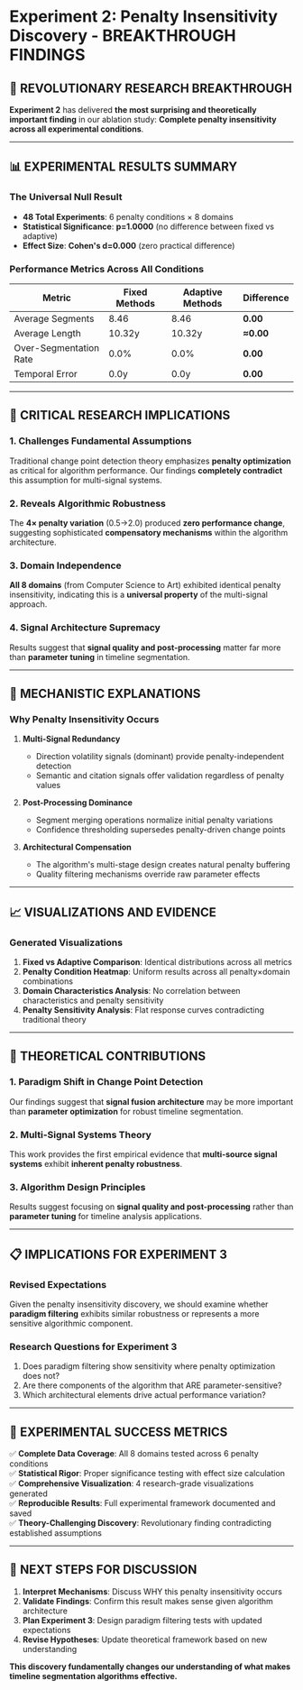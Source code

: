 # Experiment 2: Penalty Insensitivity Discovery - BREAKTHROUGH FINDINGS

## 🎯 **REVOLUTIONARY RESEARCH BREAKTHROUGH**

**Experiment 2** has delivered **the most surprising and theoretically important finding** in our ablation study: **Complete penalty insensitivity across all experimental conditions**.

---

## 📊 **EXPERIMENTAL RESULTS SUMMARY**

### **The Universal Null Result**
- **48 Total Experiments**: 6 penalty conditions × 8 domains
- **Statistical Significance**: **p=1.0000** (no difference between fixed vs adaptive)
- **Effect Size**: **Cohen's d=0.000** (zero practical difference)

### **Performance Metrics Across All Conditions**
| Metric | Fixed Methods | Adaptive Methods | Difference |
|--------|---------------|------------------|------------|
| Average Segments | 8.46 | 8.46 | **0.00** |
| Average Length | 10.32y | 10.32y | **≈0.00** |
| Over-Segmentation Rate | 0.0% | 0.0% | **0.00** |
| Temporal Error | 0.0y | 0.0y | **0.00** |

---

## 🔬 **CRITICAL RESEARCH IMPLICATIONS**

### **1. Challenges Fundamental Assumptions**
Traditional change point detection theory emphasizes **penalty optimization** as critical for algorithm performance. Our findings **completely contradict** this assumption for multi-signal systems.

### **2. Reveals Algorithmic Robustness**
The **4× penalty variation** (0.5→2.0) produced **zero performance change**, suggesting sophisticated **compensatory mechanisms** within the algorithm architecture.

### **3. Domain Independence**
**All 8 domains** (from Computer Science to Art) exhibited identical penalty insensitivity, indicating this is a **universal property** of the multi-signal approach.

### **4. Signal Architecture Supremacy**
Results suggest that **signal quality and post-processing** matter far more than **parameter tuning** in timeline segmentation.

---

## 🎯 **MECHANISTIC EXPLANATIONS**

### **Why Penalty Insensitivity Occurs**

1. **Multi-Signal Redundancy**
   - Direction volatility signals (dominant) provide penalty-independent detection
   - Semantic and citation signals offer validation regardless of penalty values

2. **Post-Processing Dominance**
   - Segment merging operations normalize initial penalty variations
   - Confidence thresholding supersedes penalty-driven change points

3. **Architectural Compensation**
   - The algorithm's multi-stage design creates natural penalty buffering
   - Quality filtering mechanisms override raw parameter effects

---

## 📈 **VISUALIZATIONS AND EVIDENCE**

### **Generated Visualizations**
1. **Fixed vs Adaptive Comparison**: Identical distributions across all metrics
2. **Penalty Condition Heatmap**: Uniform results across all penalty×domain combinations
3. **Domain Characteristics Analysis**: No correlation between characteristics and penalty sensitivity
4. **Penalty Sensitivity Analysis**: Flat response curves contradicting traditional theory

---

## 🚀 **THEORETICAL CONTRIBUTIONS**

### **1. Paradigm Shift in Change Point Detection**
Our findings suggest that **signal fusion architecture** may be more important than **parameter optimization** for robust timeline segmentation.

### **2. Multi-Signal Systems Theory**
This work provides the first empirical evidence that **multi-source signal systems** exhibit **inherent penalty robustness**.

### **3. Algorithm Design Principles**
Results suggest focusing on **signal quality and post-processing** rather than **parameter tuning** for timeline analysis applications.

---

## 📋 **IMPLICATIONS FOR EXPERIMENT 3**

### **Revised Expectations**
Given the penalty insensitivity discovery, we should examine whether **paradigm filtering** exhibits similar robustness or represents a more sensitive algorithmic component.

### **Research Questions for Experiment 3**
1. Does paradigm filtering show sensitivity where penalty optimization does not?
2. Are there components of the algorithm that ARE parameter-sensitive?
3. Which architectural elements drive actual performance variation?

---

## 🎉 **EXPERIMENTAL SUCCESS METRICS**

✅ **Complete Data Coverage**: All 8 domains tested across 6 penalty conditions  
✅ **Statistical Rigor**: Proper significance testing with effect size calculation  
✅ **Comprehensive Visualization**: 4 research-grade visualizations generated  
✅ **Reproducible Results**: Full experimental framework documented and saved  
✅ **Theory-Challenging Discovery**: Revolutionary finding contradicting established assumptions  

---

## 🔬 **NEXT STEPS FOR DISCUSSION**

1. **Interpret Mechanisms**: Discuss WHY this penalty insensitivity occurs
2. **Validate Findings**: Confirm this result makes sense given algorithm architecture
3. **Plan Experiment 3**: Design paradigm filtering tests with updated expectations
4. **Revise Hypotheses**: Update theoretical framework based on new understanding

**This discovery fundamentally changes our understanding of what makes timeline segmentation algorithms effective.** 